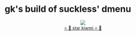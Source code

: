 # gk's build of suckless' dmenu

<div align="center"> <a href="https://github.com/buffet/kiwmi"> <img src="./opt/svg.svg"> </a> </div>

<div align="center"> <a href="https://github.com/buffet/kiwmi"> ⭐ 🥝 star kiwmi ⭐ 🥝 </a> </div>
